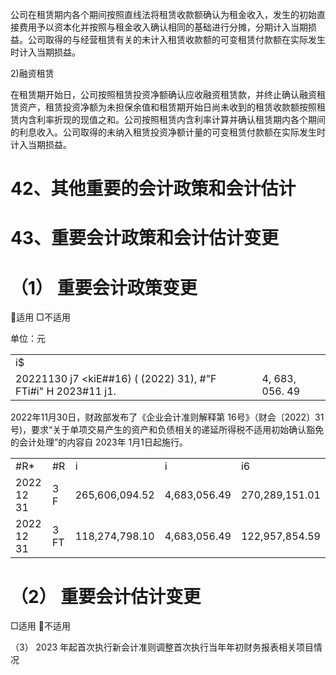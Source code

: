 公司在租赁期内各个期间按照直线法将租赁收款额确认为租金收入，发生的初始直接费用予以资本化并按照与租金收入确认相同的基础进行分摊，分期计入当期损益。公司取得的与经营租赁有关的未计入租赁收款额的可变租赁付款额在实际发生时计入当期损益。

2)融资租赁

在租赁期开始日，公司按照租赁投资净额确认应收融资租赁款，并终止确认融资租赁资产，租赁投资净额为未担保余值和租赁期开始日尚未收到的租赁收款额按照租赁内含利率折现的现值之和。公司按照租赁内含利率计算并确认租赁期内各个期间的利息收入。公司取得的未纳入租赁投资净额计量的可变租赁付款额在实际发生时计入当期损益。

# 42、其他重要的会计政策和会计估计

# 43、重要会计政策和会计估计变更

# （1） 重要会计政策变更

适用 □不适用

单位：元

<table><tr><td>i$</td><td></td><td></td></tr><tr><td>20221130 j7 &lt;kiE##16) ( (2022) 31), #&quot;F FTi#i&quot; H 2023#11 j1.</td><td></td><td>4, 683, 056. 49</td></tr></table>

2022年11月30日，财政部发布了《企业会计准则解释第 16号》（财会〔2022〕31号)，要求“关于单项交易产生的资产和负债相关的递延所得税不适用初始确认豁免的会计处理”的内容自 2023年 1月1日起施行。

<table><tr><td>#R*</td><td>#R</td><td>i</td><td>i</td><td>i6</td></tr><tr><td>2022  12  31 </td><td>3 F</td><td>265,606,094.52</td><td>4,683,056.49</td><td>270,289,151.01</td></tr><tr><td>2022  12  31 </td><td>3 FT  </td><td>118,274,798.10</td><td>4,683,056.49</td><td>122,957,854.59</td></tr></table>

# （2） 重要会计估计变更

□适用 不适用

（3） 2023 年起首次执行新会计准则调整首次执行当年年初财务报表相关项目情况